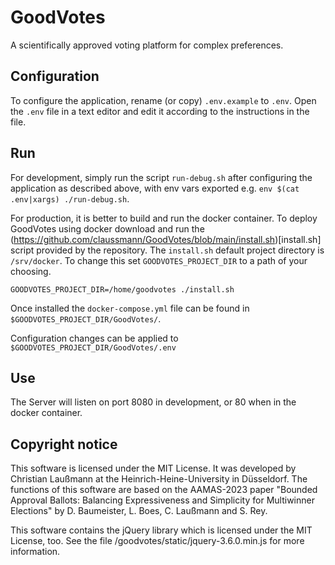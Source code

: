 # GoodVotes
A scientifically approved voting platform for complex preferences.


## Configuration

To configure the application, rename (or copy) `.env.example` to `.env`.
Open the `.env` file in a text editor and edit it according to the instructions in the file.


## Run

For development, simply run the script `run-debug.sh` after configuring the application as described above, with env vars exported e.g. `env $(cat .env|xargs) ./run-debug.sh`.

For production, it is better to build and run the docker container.
To deploy GoodVotes using docker download and run the (https://github.com/claussmann/GoodVotes/blob/main/install.sh)[install.sh] script provided by the repository.
The `install.sh` default project directory is `/srv/docker`. To change this set `GOODVOTES_PROJECT_DIR` to a path of your choosing.

`GOODVOTES_PROJECT_DIR=/home/goodvotes ./install.sh`

Once installed the `docker-compose.yml` file can be found in `$GOODVOTES_PROJECT_DIR/GoodVotes/`.

Configuration changes can be applied to `$GOODVOTES_PROJECT_DIR/GoodVotes/.env`


## Use

The Server will listen on port 8080 in development, or 80 when in the docker container.


## Copyright notice

This software is licensed under the MIT License. It was developed by Christian Laußmann at the Heinrich-Heine-University in Düsseldorf.
The functions of this software are based on the AAMAS-2023 paper "Bounded Approval Ballots: Balancing Expressiveness and Simplicity for Multiwinner Elections" by D. Baumeister, L. Boes, C. Laußmann and S. Rey.

This software contains the jQuery library which is licensed under the MIT License, too.
See the file /goodvotes/static/jquery-3.6.0.min.js for more information.
